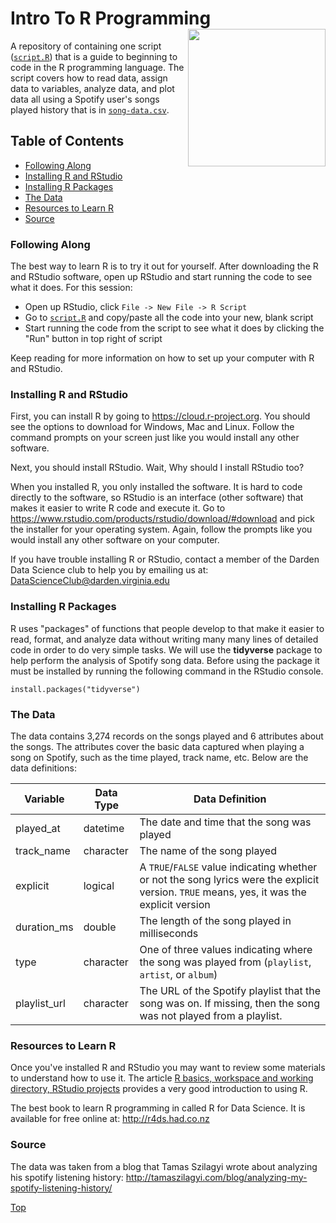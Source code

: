# Intro To R Programming<img src="https://www.r-project.org/logo/Rlogo.png" width="220px" align="right" />
A repository of containing one script ([`script.R`](script.R)) that is a guide to beginning 
to code in the R programming language. The script covers how to read data, assign 
data to variables, analyze data, and plot data all using a Spotify user's songs played 
history that is in [`song-data.csv`](song-data.csv).

## Table of Contents
 - [Following Along](#following-along)
 - [Installing R and RStudio](#installing-r-and-rstudio)
 - [Installing R Packages](#installing-r-packages)
 - [The Data](#the-data)
 - [Resources to Learn R](#resources-to-learn-r)
 - [Source](#source)
 
### Following Along
The best way to learn R is to try it out for yourself. After downloading the R and 
RStudio software, open up RStudio and start running the code to see what it does. For this 
session: 
 - Open up RStudio, click `File -> New File -> R Script`
 - Go to [`script.R`](script.R) and copy/paste all the code into your new, blank script
 - Start running the code from the script to see what it does by clicking the "Run" 
 button in top right of script

Keep reading for more information on how to set up your computer with R and RStudio.
 
### Installing R and RStudio
First, you can install R by going to https://cloud.r-project.org. You should see 
the options to download for Windows, Mac and Linux. Follow the command prompts on your 
screen just like you would install any other software.

Next, you should install RStudio. Wait, Why should I install RStudio too?  

When you installed R, you only installed the software. It is hard to code directly to the software, so 
RStudio is an interface (other software) that makes it easier to write R code and 
execute it. Go to https://www.rstudio.com/products/rstudio/download/#download and 
pick the installer for your operating system. Again, follow the prompts like you would 
install any other software on your computer. 

If you have trouble installing R or RStudio, contact a member of the Darden Data Science 
club to help you by emailing us at: DataScienceClub@darden.virginia.edu

### Installing R Packages
R uses "packages" of functions that people develop to that make it easier to read, 
format, and analyze data without writing many many lines of detailed code in order 
to do very simple tasks. We will use the **tidyverse** package to help perform the 
analysis of Spotify song data. Before using the package it must be installed by running 
the following command in the RStudio console.

```
install.packages("tidyverse")
```

### The Data
The data contains 3,274 records on the songs played and 6 attributes about the songs. 
The attributes cover the basic data captured when playing a song on Spotify, such as 
the time played, track name, etc. Below are the data definitions: 

Variable | Data Type | Data Definition
---|---|---------
played_at | datetime | The date and time that the song was played
track_name | character | The name of the song played
explicit | logical | A `TRUE`/`FALSE` value indicating whether or not the song lyrics were the explicit version. `TRUE` means, yes, it was the explicit version
duration_ms | double | The length of the song played in milliseconds
type | character | One of three values indicating where the song was played from (`playlist`, `artist`, or `album`)
playlist_url | character | The URL of the Spotify playlist that the song was on. If missing, then the song was not played from a playlist.

### Resources to Learn R
Once you've installed R and RStudio you may want to review some materials 
to understand how to use it. The article [R basics, workspace and working directory, RStudio projects](http://stat545.com/block002_hello-r-workspace-wd-project.html) provides a 
very good introduction to using R.

The best book to learn R programming in called R for Data Science. It is available 
for free online at: http://r4ds.had.co.nz

### Source
The data was taken from a blog that Tamas Szilagyi wrote about analyzing his 
spotify listening history: http://tamaszilagyi.com/blog/analyzing-my-spotify-listening-history/

[Top](#intro-to-r-programming)

